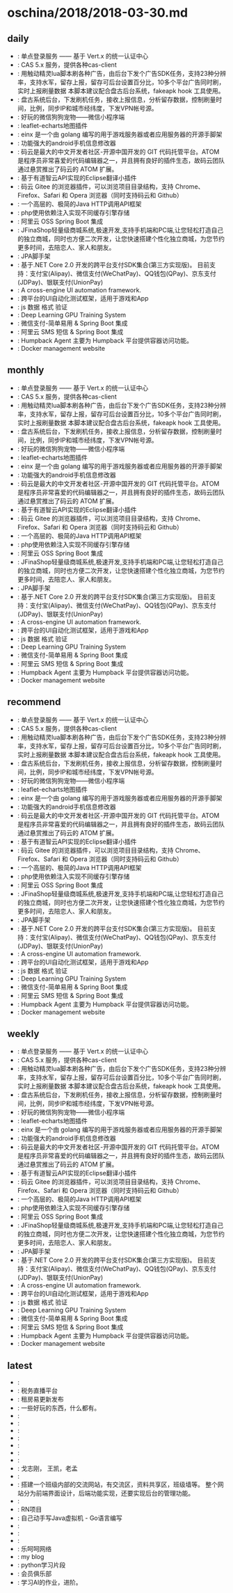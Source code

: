 # oschina/2018/2018-03-30.md



## daily

- [](http://git.oschina.net) : 单点登录服务 —— 基于 Vert.x 的统一认证中心
- [](http://git.oschina.net) : CAS 5.x 服务，提供各种cas-client
- [](http://git.oschina.net) : 用触动精灵lua脚本刷各种广告，由后台下发个广告SDK任务，支持23种分辨率，支持水军，留存上报，留存可后台设置百分比，10多个平台广告同时刷，实时上报刷量数据 本脚本建议配合盘古后台系统，fakeapk hook 工具使用。
- [](http://git.oschina.net) : 盘古系统后台，下发刷机任务，接收上报信息，分析留存数据，控制刷量时间，比例，同步IP和城市经纬度，下发VPN帐号源。
- [](http://git.oschina.net) : 好玩的微信狗狗宠物——微信小程序端
- [](http://git.oschina.net) : leaflet-echarts地图插件
- [](http://git.oschina.net) : einx 是一个由 golang 编写的用于游戏服务器或者应用服务器的开源手脚架
- [](http://git.oschina.net) : 功能强大的android手机信息修改器
- [](http://git.oschina.net) : 码云是最大的中文开发者社区-开源中国开发的 GIT 代码托管平台。ATOM 是程序员非常喜爱的代码编辑器之一，并且拥有良好的插件生态，故码云团队通过悬赏推出了码云的 ATOM 扩展。
- [](http://git.oschina.net) : 基于有道智云API实现的Eclipse翻译小插件
- [](http://git.oschina.net) : 码云 Gitee 的浏览器插件，可以浏览项目目录结构，支持 Chrome、Firefox、Safari 和 Opera 浏览器（同时支持码云和 Github）
- [](http://git.oschina.net) : 一个高层的、极简的Java HTTP调用API框架
- [](http://git.oschina.net) : php使用依赖注入实现不同缓存引擎存储
- [](http://git.oschina.net) : 阿里云 OSS Spring Boot 集成
- [](http://git.oschina.net) : JFinaShop轻量级商城系统,极速开发,支持手机端和PC端,让您轻松打造自己的独立商城，同时也方便二次开发，让您快速搭建个性化独立商城，为您节约更多时间，去陪恋人、家人和朋友。
- [](http://git.oschina.net) : JPA脚手架
- [](http://git.oschina.net) : 基于.NET Core 2.0 开发的跨平台支付SDK集合(第三方实现版)。 目前支持：支付宝(Alipay)、微信支付(WeChatPay)、QQ钱包(QPay)、京东支付(JDPay)、银联支付(UnionPay)
- [](http://git.oschina.net) : A cross-engine UI automation framework.
- [](http://git.oschina.net) : 跨平台的UI自动化测试框架，适用于游戏和App
- [](http://git.oschina.net) : js 数据 格式 验证
- [](http://git.oschina.net) : Deep Learning GPU Training System
- [](http://git.oschina.net) : 微信支付-简单易用 & Spring Boot 集成
- [](http://git.oschina.net) : 阿里云 SMS 短信 & Spring Boot 集成
- [](http://git.oschina.net) : Humpback Agent 主要为 Humpback 平台提供容器访问功能。
- [](http://git.oschina.net) : Docker management website


## monthly

- [](http://git.oschina.net) : 单点登录服务 —— 基于 Vert.x 的统一认证中心
- [](http://git.oschina.net) : CAS 5.x 服务，提供各种cas-client
- [](http://git.oschina.net) : 用触动精灵lua脚本刷各种广告，由后台下发个广告SDK任务，支持23种分辨率，支持水军，留存上报，留存可后台设置百分比，10多个平台广告同时刷，实时上报刷量数据 本脚本建议配合盘古后台系统，fakeapk hook 工具使用。
- [](http://git.oschina.net) : 盘古系统后台，下发刷机任务，接收上报信息，分析留存数据，控制刷量时间，比例，同步IP和城市经纬度，下发VPN帐号源。
- [](http://git.oschina.net) : 好玩的微信狗狗宠物——微信小程序端
- [](http://git.oschina.net) : leaflet-echarts地图插件
- [](http://git.oschina.net) : einx 是一个由 golang 编写的用于游戏服务器或者应用服务器的开源手脚架
- [](http://git.oschina.net) : 功能强大的android手机信息修改器
- [](http://git.oschina.net) : 码云是最大的中文开发者社区-开源中国开发的 GIT 代码托管平台。ATOM 是程序员非常喜爱的代码编辑器之一，并且拥有良好的插件生态，故码云团队通过悬赏推出了码云的 ATOM 扩展。
- [](http://git.oschina.net) : 基于有道智云API实现的Eclipse翻译小插件
- [](http://git.oschina.net) : 码云 Gitee 的浏览器插件，可以浏览项目目录结构，支持 Chrome、Firefox、Safari 和 Opera 浏览器（同时支持码云和 Github）
- [](http://git.oschina.net) : 一个高层的、极简的Java HTTP调用API框架
- [](http://git.oschina.net) : php使用依赖注入实现不同缓存引擎存储
- [](http://git.oschina.net) : 阿里云 OSS Spring Boot 集成
- [](http://git.oschina.net) : JFinaShop轻量级商城系统,极速开发,支持手机端和PC端,让您轻松打造自己的独立商城，同时也方便二次开发，让您快速搭建个性化独立商城，为您节约更多时间，去陪恋人、家人和朋友。
- [](http://git.oschina.net) : JPA脚手架
- [](http://git.oschina.net) : 基于.NET Core 2.0 开发的跨平台支付SDK集合(第三方实现版)。 目前支持：支付宝(Alipay)、微信支付(WeChatPay)、QQ钱包(QPay)、京东支付(JDPay)、银联支付(UnionPay)
- [](http://git.oschina.net) : A cross-engine UI automation framework.
- [](http://git.oschina.net) : 跨平台的UI自动化测试框架，适用于游戏和App
- [](http://git.oschina.net) : js 数据 格式 验证
- [](http://git.oschina.net) : Deep Learning GPU Training System
- [](http://git.oschina.net) : 微信支付-简单易用 & Spring Boot 集成
- [](http://git.oschina.net) : 阿里云 SMS 短信 & Spring Boot 集成
- [](http://git.oschina.net) : Humpback Agent 主要为 Humpback 平台提供容器访问功能。
- [](http://git.oschina.net) : Docker management website


## recommend

- [](http://git.oschina.net) : 单点登录服务 —— 基于 Vert.x 的统一认证中心
- [](http://git.oschina.net) : CAS 5.x 服务，提供各种cas-client
- [](http://git.oschina.net) : 用触动精灵lua脚本刷各种广告，由后台下发个广告SDK任务，支持23种分辨率，支持水军，留存上报，留存可后台设置百分比，10多个平台广告同时刷，实时上报刷量数据 本脚本建议配合盘古后台系统，fakeapk hook 工具使用。
- [](http://git.oschina.net) : 盘古系统后台，下发刷机任务，接收上报信息，分析留存数据，控制刷量时间，比例，同步IP和城市经纬度，下发VPN帐号源。
- [](http://git.oschina.net) : 好玩的微信狗狗宠物——微信小程序端
- [](http://git.oschina.net) : leaflet-echarts地图插件
- [](http://git.oschina.net) : einx 是一个由 golang 编写的用于游戏服务器或者应用服务器的开源手脚架
- [](http://git.oschina.net) : 功能强大的android手机信息修改器
- [](http://git.oschina.net) : 码云是最大的中文开发者社区-开源中国开发的 GIT 代码托管平台。ATOM 是程序员非常喜爱的代码编辑器之一，并且拥有良好的插件生态，故码云团队通过悬赏推出了码云的 ATOM 扩展。
- [](http://git.oschina.net) : 基于有道智云API实现的Eclipse翻译小插件
- [](http://git.oschina.net) : 码云 Gitee 的浏览器插件，可以浏览项目目录结构，支持 Chrome、Firefox、Safari 和 Opera 浏览器（同时支持码云和 Github）
- [](http://git.oschina.net) : 一个高层的、极简的Java HTTP调用API框架
- [](http://git.oschina.net) : php使用依赖注入实现不同缓存引擎存储
- [](http://git.oschina.net) : 阿里云 OSS Spring Boot 集成
- [](http://git.oschina.net) : JFinaShop轻量级商城系统,极速开发,支持手机端和PC端,让您轻松打造自己的独立商城，同时也方便二次开发，让您快速搭建个性化独立商城，为您节约更多时间，去陪恋人、家人和朋友。
- [](http://git.oschina.net) : JPA脚手架
- [](http://git.oschina.net) : 基于.NET Core 2.0 开发的跨平台支付SDK集合(第三方实现版)。 目前支持：支付宝(Alipay)、微信支付(WeChatPay)、QQ钱包(QPay)、京东支付(JDPay)、银联支付(UnionPay)
- [](http://git.oschina.net) : A cross-engine UI automation framework.
- [](http://git.oschina.net) : 跨平台的UI自动化测试框架，适用于游戏和App
- [](http://git.oschina.net) : js 数据 格式 验证
- [](http://git.oschina.net) : Deep Learning GPU Training System
- [](http://git.oschina.net) : 微信支付-简单易用 & Spring Boot 集成
- [](http://git.oschina.net) : 阿里云 SMS 短信 & Spring Boot 集成
- [](http://git.oschina.net) : Humpback Agent 主要为 Humpback 平台提供容器访问功能。
- [](http://git.oschina.net) : Docker management website


## weekly

- [](http://git.oschina.net) : 单点登录服务 —— 基于 Vert.x 的统一认证中心
- [](http://git.oschina.net) : CAS 5.x 服务，提供各种cas-client
- [](http://git.oschina.net) : 用触动精灵lua脚本刷各种广告，由后台下发个广告SDK任务，支持23种分辨率，支持水军，留存上报，留存可后台设置百分比，10多个平台广告同时刷，实时上报刷量数据 本脚本建议配合盘古后台系统，fakeapk hook 工具使用。
- [](http://git.oschina.net) : 盘古系统后台，下发刷机任务，接收上报信息，分析留存数据，控制刷量时间，比例，同步IP和城市经纬度，下发VPN帐号源。
- [](http://git.oschina.net) : 好玩的微信狗狗宠物——微信小程序端
- [](http://git.oschina.net) : leaflet-echarts地图插件
- [](http://git.oschina.net) : einx 是一个由 golang 编写的用于游戏服务器或者应用服务器的开源手脚架
- [](http://git.oschina.net) : 功能强大的android手机信息修改器
- [](http://git.oschina.net) : 码云是最大的中文开发者社区-开源中国开发的 GIT 代码托管平台。ATOM 是程序员非常喜爱的代码编辑器之一，并且拥有良好的插件生态，故码云团队通过悬赏推出了码云的 ATOM 扩展。
- [](http://git.oschina.net) : 基于有道智云API实现的Eclipse翻译小插件
- [](http://git.oschina.net) : 码云 Gitee 的浏览器插件，可以浏览项目目录结构，支持 Chrome、Firefox、Safari 和 Opera 浏览器（同时支持码云和 Github）
- [](http://git.oschina.net) : 一个高层的、极简的Java HTTP调用API框架
- [](http://git.oschina.net) : php使用依赖注入实现不同缓存引擎存储
- [](http://git.oschina.net) : 阿里云 OSS Spring Boot 集成
- [](http://git.oschina.net) : JFinaShop轻量级商城系统,极速开发,支持手机端和PC端,让您轻松打造自己的独立商城，同时也方便二次开发，让您快速搭建个性化独立商城，为您节约更多时间，去陪恋人、家人和朋友。
- [](http://git.oschina.net) : JPA脚手架
- [](http://git.oschina.net) : 基于.NET Core 2.0 开发的跨平台支付SDK集合(第三方实现版)。 目前支持：支付宝(Alipay)、微信支付(WeChatPay)、QQ钱包(QPay)、京东支付(JDPay)、银联支付(UnionPay)
- [](http://git.oschina.net) : A cross-engine UI automation framework.
- [](http://git.oschina.net) : 跨平台的UI自动化测试框架，适用于游戏和App
- [](http://git.oschina.net) : js 数据 格式 验证
- [](http://git.oschina.net) : Deep Learning GPU Training System
- [](http://git.oschina.net) : 微信支付-简单易用 & Spring Boot 集成
- [](http://git.oschina.net) : 阿里云 SMS 短信 & Spring Boot 集成
- [](http://git.oschina.net) : Humpback Agent 主要为 Humpback 平台提供容器访问功能。
- [](http://git.oschina.net) : Docker management website


## latest

- [](http://git.oschina.net) : 
- [](http://git.oschina.net) : 税务直播平台
- [](http://git.oschina.net) : 租房易更新发布
- [](http://git.oschina.net) : 一些好玩的东西，什么都有。
- [](http://git.oschina.net) : 
- [](http://git.oschina.net) : 
- [](http://git.oschina.net) : 
- [](http://git.oschina.net) : 
- [](http://git.oschina.net) : 
- [](http://git.oschina.net) : 
- [](http://git.oschina.net) : 
- [](http://git.oschina.net) : 戈志刚， 王凯，老孟
- [](http://git.oschina.net) : 
- [](http://git.oschina.net) : 搭建一个班级内部的交流网站，有交流区，资料共享区，班级墙等。 整个网站分为前端界面设计，后端功能实现，还要实现后台的管理功能。
- [](http://git.oschina.net) : 
- [](http://git.oschina.net) : RN项目
- [](http://git.oschina.net) : 自己动手写Java虚拟机 - Go语言编写
- [](http://git.oschina.net) : 
- [](http://git.oschina.net) : 
- [](http://git.oschina.net) : 
- [](http://git.oschina.net) : 乐呵呵网络
- [](http://git.oschina.net) : my blog
- [](http://git.oschina.net) : python学习片段
- [](http://git.oschina.net) : 会员俱乐部
- [](http://git.oschina.net) : 学习AI的作业，进阶。